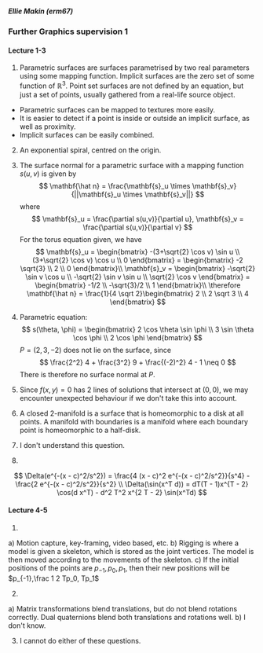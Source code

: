 ##### Ellie Makin (erm67)

### Further Graphics supervision 1

#### Lecture 1-3

1. Parametric surfaces are surfaces parametrised by two real parameters using some mapping function. Implicit surfaces are the zero set of some function of $\mathbb{R}^3$. Point set surfaces are not defined by an equation, but just a set of points, usually gathered from a real-life source object.
- Parametric surfaces can be mapped to textures more easily.
- It is easier to detect if a point is inside or outside an implicit surface, as well as proximity.
- Implicit surfaces can be easily combined.

2. An exponential spiral, centred on the origin.

3. The surface normal for a parametric surface with a mapping function $s(u,v)$ is given by
$$
\mathbf{\hat n} = \frac{\mathbf{s}_u \times \mathbf{s}_v}{||\mathbf{s}_u \times \mathbf{s}_v||}
$$
where
$$
\mathbf{s}_u = \frac{\partial s(u,v)}{\partial u},
\mathbf{s}_v = \frac{\partial s(u,v)}{\partial v}
$$
For the torus equation given, we have
$$
\mathbf{s}_u = \begin{bmatrix}
-(3+\sqrt{2} \cos v) \sin u \\
 (3+\sqrt{2} \cos v) \cos u \\
 0
\end{bmatrix}
= \begin{bmatrix}
-2 \sqrt{3} \\
 2          \\
 0
\end{bmatrix}\\
\mathbf{s}_v = \begin{bmatrix}
-\sqrt{2} \sin v \cos u \\
-\sqrt{2} \sin v \sin u \\
 \sqrt{2} \cos v
\end{bmatrix}
= \begin{bmatrix}
-1/2        \\
-\sqrt{3}/2 \\
 1
\end{bmatrix}\\
\therefore \mathbf{\hat n} = \frac{1}{4 \sqrt 2}\begin{bmatrix}
2 \\
2 \sqrt 3 \\
4
\end{bmatrix}
$$

4. Parametric equation:
$$
s(\theta, \phi) = \begin{bmatrix}
2 \cos \theta \sin \phi \\
3 \sin \theta \cos \phi \\
2 \cos \phi
\end{bmatrix}
$$
$P=(2,3,-2)$ does not lie on the surface, since
$$
\frac{2^2} 4 + \frac{3^2} 9 + \frac{(-2)^2} 4 - 1 \neq 0
$$
There is therefore no surface normal at $P$.

5. Since $f(x,y) = 0$ has $2$ lines of solutions that intersect at $(0,0)$, we may encounter unexpected behaviour if we don't take this into account.

6. A closed 2-manifold is a surface that is homeomorphic to a disk at all points. A manifold with boundaries is a manifold where each boundary point is homeomorphic to a half-disk.

7. I don't understand this question.

8. 
$$
\Delta(e^{-(x - c)^2/s^2}) = \frac{4 (x - c)^2 e^{-(x - c)^2/s^2}}{s^4} - \frac{2 e^{-(x - c)^2/s^2}}{s^2} \\
\Delta(\sin(x^T d)) = dT(T - 1)x^{T - 2} \cos(d x^T) - d^2 T^2 x^{2 T - 2} \sin(x^Td)
$$

#### Lecture 4-5

1. 
a) Motion capture, key-framing, video based, etc.
b) Rigging is where a model is given a skeleton, which is stored as the joint vertices. The model is then moved according to the movements of the skeleton.
c) If the initial positions of the points are $p_{-1}, p_0, p_1$, then their new positions will be $p_{-1},\frac 1 2 Tp_0, Tp_1$

2. 
a) Matrix transformations blend translations, but do not blend rotations correctly. Dual quaternions blend both translations and rotations well.
b) I don't know.

3. I cannot do either of these questions.
